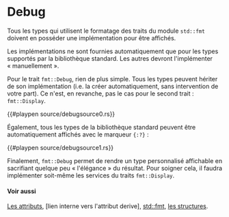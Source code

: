 # Debug

Tous les types qui utilisent le formatage des traits du module `std::fmt` doivent en posséder une implémentation pour être affichés.

Les implémentations ne sont fournies automatiquement que pour les types supportés par la bibliothèque standard. Les autres devront l'implémenter « manuellement ».

Pour le trait `fmt::Debug`, rien de plus simple. Tous les types peuvent hériter de son implémentation (i.e. la créer automatiquement, sans intervention de votre part). Ce n'est, en revanche, pas le cas pour le second trait : `fmt::Display`.

{{#playpen source/debugsource0.rs}}

Également, tous les types de la bibliothèque standard peuvent être automatiquement affichés avec le marqueur `{:?}` :

{{#playpen source/debugsource1.rs}}

Finalement, `fmt::Debug` permet de rendre un type personnalisé affichable en sacrifiant quelque peu « l'élégance » du résultat. Pour soigner cela, il faudra implémenter soit-même les services du traits `fmt::Display`.

#### Voir aussi

[Les attributs](https://doc.rust-lang.org/reference.html#attributes), [lien interne vers l'attribut derive], [std::fmt](http://doc.rust-lang.org/std/fmt/), [les structures](../chapitre1/struct.html).